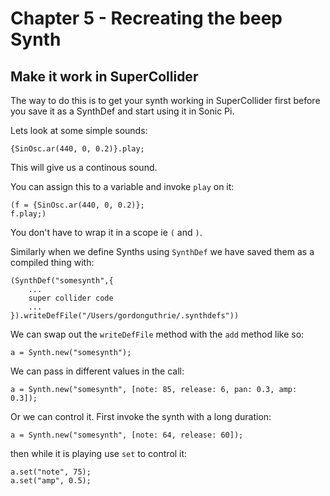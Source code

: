 # Chapter 5 - Recreating the beep Synth

## Make it work in SuperCollider

The way to do this is to get your synth working in SuperCollider first before you save it as a SynthDef and start using it in Sonic Pi.

Lets look at some simple sounds:

```supercollider
{SinOsc.ar(440, 0, 0.2)}.play;
```

This will give us a continous sound.

You can assign this to a variable and invoke `play` on it:

```supercollider
(f = {SinOsc.ar(440, 0, 0.2)};
f.play;)
```

You don't have to wrap it in a scope ie `(` and `)`.

Similarly when we define Synths using `SynthDef` we have saved them as a compiled thing with:

```supercollider
(SynthDef("somesynth",{
	...
	super collider code
	...
}).writeDefFile("/Users/gordonguthrie/.synthdefs"))
```

We can swap out the `writeDefFile` method with the `add` method like so:

```supercollider
a = Synth.new("somesynth");
```

We can pass in different values in the call:

```supercollider
a = Synth.new("somesynth", [note: 85, release: 6, pan: 0.3, amp: 0.3]);
```

Or we can control it. First invoke the synth with a long duration:

```supercollider
a = Synth.new("somesynth", [note: 64, release: 60]);
```

then while it is playing use `set` to control it:

```supercollider
a.set("note", 75);
a.set("amp", 0.5);
```